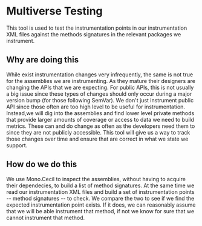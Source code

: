# Multiverse Testing

This tool is used to test the instrumentation points in our instrumentation XML files against the methods signatures in the relevant packages we instrument.

## Why are doing this

While exist instrumentation changes very infrequently, the same is not true for the assemblies we are instrumenting.  As they mature their designers are changing the APIs that we are expecting.  For public APIs, this is not usually a big issue since these types of changes should only occur during a major version bump (for those following SemVar).  We don't just instrument public API since those often are too high level to be useful for instrumentation.  Instead,we will dig into the assemblies and find lower level private methods that provide larger amounts of coverage or access to data we need to build metrics.  These can and do change as often as the developers need them to since they are not publicly accessible. This tool will give us a way to track those changes over time and ensure that are correct in what we state we support.

## How do we do this

We use Mono.Cecil to inspect the assemblies, without having to acquire their dependecies, to build a list of method signatures.  At the same time we read our instrumentation XML files and build a set of instrumentation points -- method signatures -- to check.  We compare the two to see if we find the expected instrumentation point exists.  If it does, we can reasonably assume that we will be able instrument that method, if not we know for sure that we cannot instrument that method.

